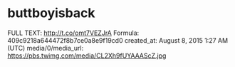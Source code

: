 # buttboyisback

FULL TEXT: http://t.co/omt7VEZJrA
Formula: 409c9218a644472f8b7ce0a8e9f19cd0
created_at: August 8, 2015 1:27 AM (UTC)
media/0/media_url: https://pbs.twimg.com/media/CL2Xh9fUYAAAScZ.jpg